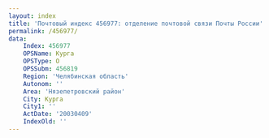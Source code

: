 ```yaml
---
layout: index
title: 'Почтовый индекс 456977: отделение почтовой связи Почты России'
permalink: /456977/
data:
    Index: 456977
    OPSName: Курга
    OPSType: О
    OPSSubm: 456819
    Region: 'Челябинская область'
    Autonom: ''
    Area: 'Нязепетровский район'
    City: Курга
    City1: ''
    ActDate: '20030409'
    IndexOld: ''
---
```

